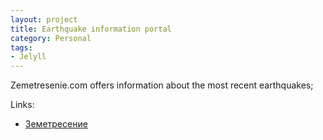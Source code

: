 ```yaml
---
layout: project
title: Earthquake information portal
category: Personal
tags:
- Jelyll
---
```


Zemetresenie.com offers information about the most recent earthquakes;

Links:

* [Земетресение](http://www.zemetresenie.com)

